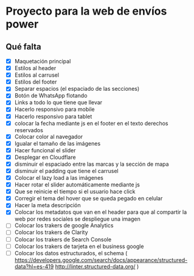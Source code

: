 # Proyecto para la web de envíos power

## Qué falta
- [X] Maquetación principal
- [X] Estilos al header
- [X] Estilos al carrusel
- [X] Estilos del footer
- [X] Separar espacios (el espaciado de las secciones)
- [X] Botón de WhatsApp flotando
- [X] Links a todo lo que tiene que llevar
- [X] Hacerlo responsivo para mobile
- [X] Hacerlo responsivo para tablet
- [X] colocar la fecha mediante js en el footer en el texto derechos reservados
- [X] Colocar color al navegador
- [X] Igualar el tamaño de las imágenes
- [X] Hacer funcional el slider
- [X] Desplegar en Cloudflare
- [X] disminuir el espaciado entre las marcas y la sección de mapa
- [X] disminuir el padding que tiene el carrusel  
- [X] Colocar el lazy load a las imágenes
- [X] Hacer rotar el slider automáticamente mediante js
- [X] Que se reinicie el tiempo si el usuario hace click
- [X] Corregir el tema del hover que se queda pegado en celular
- [X] Hacer la meta descripción
- [X] Colocar los metadatos que van en el header para que al compartir la web por redes sociales se despliegue una imagen
- [ ] Colocar los trakers de google Analytics
- [ ] Colocar los trakers de Clarity
- [ ] Colocar los trakers de Search Console
- [ ] Colocar los trakers de tarjeta en el business google
- [ ] Colocar los datos estructurados, el schema (
    https://developers.google.com/search/docs/appearance/structured-data?hl=es-419
    http://linter.structured-data.org/
    )